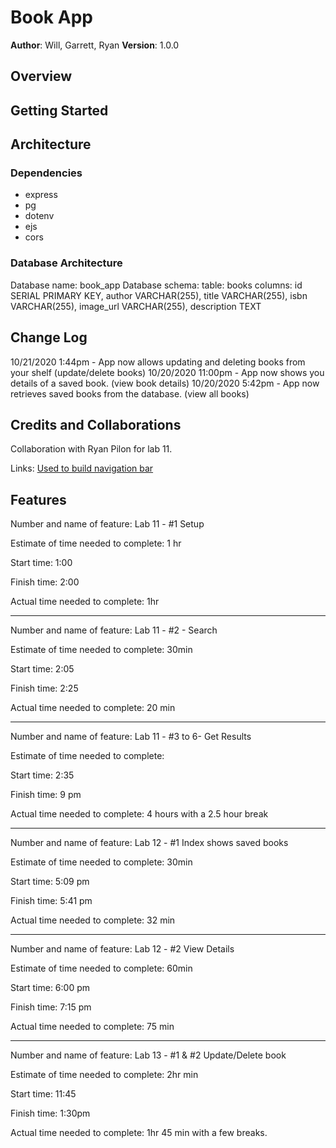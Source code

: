 # Book App

**Author**: Will, Garrett, Ryan 
**Version**: 1.0.0 

## Overview
<!-- Provide a high level overview of what this application is and why you are building it, beyond the fact that it's an assignment for a Code 301 class. (i.e. What's your problem domain?) -->

## Getting Started
<!-- What are the steps that a user must take in order to build this app on their own machine and get it running? -->

## Architecture
<!-- Provide a detailed description of the application design. What technologies (languages, libraries, etc) you're using, and any other relevant design information. -->
### Dependencies
* express
* pg
* dotenv
* ejs
* cors

### Database Architecture
Database name: book_app
Database schema:
    table: books
    columns:
        id SERIAL PRIMARY KEY,
        author VARCHAR(255),
        title VARCHAR(255),
        isbn  VARCHAR(255),
        image_url  VARCHAR(255),
        description TEXT

## Change Log

10/21/2020 1:44pm - App now allows updating and deleting books from your shelf (update/delete books)
10/20/2020 11:00pm - App now shows you details of a saved book. (view book details)
10/20/2020 5:42pm - App now retrieves saved books from the database. (view all books)
<!-- Use this area to document the iterative changes made to your application as each feature is successfully implemented. Use time stamps. Here's an examples:

01-01-2001 4:59pm - Application now has a fully-functional express server, with GET and POST routes for the book resource.
-->

## Credits and Collaborations

Collaboration with Ryan Pilon for lab 11. 
<!-- Give credit (and a link) to other people or resources that helped you build this application. -->

Links:
[Used to build navigation bar](https://www.w3schools.com/howto/howto_js_mobile_navbar.asp)

## Features

Number and name of feature: Lab 11 - #1 Setup

Estimate of time needed to complete: 1 hr

Start time: 1:00

Finish time: 2:00

Actual time needed to complete: 1hr

-----------------------------------------------------------------------------------------

Number and name of feature: Lab 11 - #2 - Search

Estimate of time needed to complete: 30min

Start time: 2:05

Finish time: 2:25

Actual time needed to complete: 20 min

-----------------------------------------------------------------------------------------

Number and name of feature: Lab 11 - #3 to 6- Get Results

Estimate of time needed to complete:

Start time: 2:35

Finish time: 9 pm

Actual time needed to complete: 4 hours with a 2.5 hour break

-----------------------------------------------------------------------------------------

Number and name of feature: Lab 12 - #1 Index shows saved books

Estimate of time needed to complete: 30min

Start time: 5:09 pm

Finish time: 5:41 pm

Actual time needed to complete: 32 min

-----------------------------------------------------------------------------------------

Number and name of feature: Lab 12 - #2 View Details

Estimate of time needed to complete: 60min

Start time: 6:00 pm

Finish time: 7:15 pm

Actual time needed to complete: 75 min

-----------------------------------------------------------------------------------------

Number and name of feature: Lab 13 - #1 & #2 Update/Delete book

Estimate of time needed to complete: 2hr min

Start time: 11:45

Finish time: 1:30pm

Actual time needed to complete: 1hr 45 min with a few breaks.
